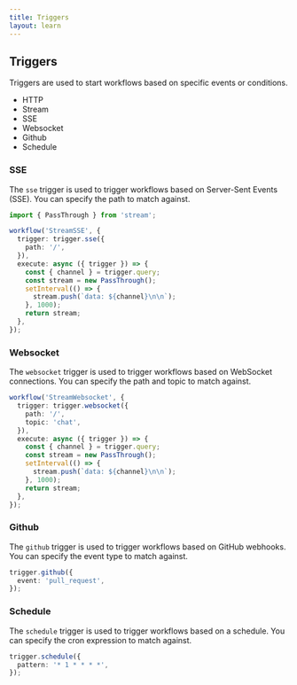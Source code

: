 ```yaml
---
title: Triggers
layout: learn
---
```


## Triggers

Triggers are used to start workflows based on specific events or conditions.

- HTTP
- Stream
- SSE
- Websocket
- Github
- Schedule

### SSE

The `sse` trigger is used to trigger workflows based on Server-Sent Events (SSE). You can specify the path to match against.

```ts
import { PassThrough } from 'stream';

workflow('StreamSSE', {
  trigger: trigger.sse({
    path: '/',
  }),
  execute: async ({ trigger }) => {
    const { channel } = trigger.query;
    const stream = new PassThrough();
    setInterval(() => {
      stream.push(`data: ${channel}\n\n`);
    }, 1000);
    return stream;
  },
});
```

### Websocket

The `websocket` trigger is used to trigger workflows based on WebSocket connections. You can specify the path and topic to match against.

```ts
workflow('StreamWebsocket', {
  trigger: trigger.websocket({
    path: '/',
    topic: 'chat',
  }),
  execute: async ({ trigger }) => {
    const { channel } = trigger.query;
    const stream = new PassThrough();
    setInterval(() => {
      stream.push(`data: ${channel}\n\n`);
    }, 1000);
    return stream;
  },
});
```

### Github

The `github` trigger is used to trigger workflows based on GitHub webhooks. You can specify the event type to match against.

```ts
trigger.github({
  event: 'pull_request',
});
```

### Schedule

The `schedule` trigger is used to trigger workflows based on a schedule. You can specify the cron expression to match against.

```ts
trigger.schedule({
  pattern: '* 1 * * * *',
});
```
